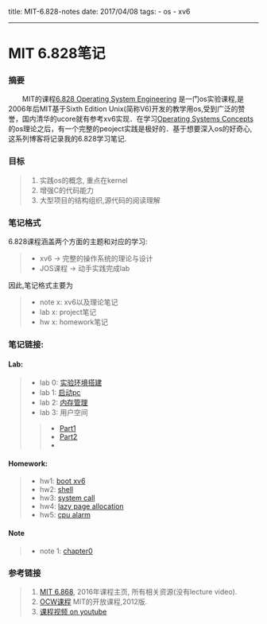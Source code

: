 ﻿title: MIT-6.828-notes
date: 2017/04/08
tags:
	- os
	- xv6

---

# MIT 6.828笔记

### 摘要
　　MIT的课程[6.828 Operating System Engineering](https://ocw.mit.edu/courses/electrical-engineering-and-computer-science/6-828-operating-system-engineering-fall-2012/index.htm) 是一门os实验课程,是2006年后MIT基于Sixth Edition Unix(简称V6)开发的教学用os,受到广泛的赞誉，国内清华的ucore就有参考xv6实现．在学习[Operating Systems Concepts](https://book.douban.com/subject/10076960/)的os理论之后，有一个完整的peoject实践是极好的．基于想要深入os的好奇心,这系列博客将记录我的6.828学习笔记.

### 目标
> 1. 实践os的概念, 重点在kernel
> 2. 增强C的代码能力
> 3. 大型项目的结构组织,源代码的阅读理解

### 笔记格式

6.828课程涵盖两个方面的主题和对应的学习:
> * xv6 -> 完整的操作系统的理论与设计
> * JOS课程 -> 动手实践完成lab

因此,笔记格式主要为
> * note x: xv6以及理论笔记
> * lab x:  project笔记
> * hw x:   homework笔记

### 笔记链接:
#### Lab:
> * lab 0: [实验环境搭建](https://chestnutme.github.io/2017/04/08/lab0/)
> * lab 1: [启动pc](https://chestnutme.github.io/2017/04/10/lab1/)
> * lab 2: [内存管理](https://chestnutme.github.io/2017/04/18/lab2/)
> * lab 3: 用户空间
>> * [Part1](https://chestnutme.github.io/2017/04/26/lab3-part1)
>> * [Part2](https://chestnutme.github.io/2017/04/29/lab3-part2)
>> *
#### Homework:
> * hw1: [boot xv6](https://chestnutme.github.io/2017/04/09/hw1/)
> * hw2: [shell](https://chestnutme.github.io/2017/04/16/hw2/)
> * hw3: [system call](https://chestnutme.github.io/2017/04/19/hw3/)
> * hw4: [lazy page allocation](https://chestnutme.github.io/2017/04/21/hw4/)
> * hw5: [cpu alarm](https://chestnutme.github.io/2017/04/24/hw5/)
#### Note
> * note 1: [chapter0](https://chestnutme.github.io/2017/04/16/note1/)
### 参考链接
> 1. [MIT 6.868](https://pdos.csail.mit.edu/6.828/2016/schedule.html), 2016年课程主页, 所有相关资源(没有lecture video).
> 2. [OCW课程](https://ocw.mit.edu/courses/electrical-engineering-and-computer-science/6-828-operating-system-engineering-fall-2012/index.htm) MIT的开放课程,2012版.
> 3. [课程视频 on youtube](https://www.youtube.com/watch?v=kDRHsNauoxk&list=PLfciLKR3SgqNJKKIKUliWoNBBH1VHL3AP)
